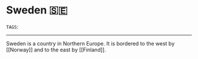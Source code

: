 # Sweden 🇸🇪
`TAGS`: 

---
Sweden is a country in Northern Europe. It is bordered to the west by [[Norway]] and to the east by [[Finland]]. 